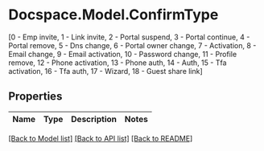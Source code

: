 # Docspace.Model.ConfirmType
[0 - Emp invite, 1 - Link invite, 2 - Portal suspend, 3 - Portal continue, 4 - Portal remove, 5 - Dns change, 6 - Portal owner change, 7 - Activation, 8 - Email change, 9 - Email activation, 10 - Password change, 11 - Profile remove, 12 - Phone activation, 13 - Phone auth, 14 - Auth, 15 - Tfa activation, 16 - Tfa auth, 17 - Wizard, 18 - Guest share link]

## Properties

Name | Type | Description | Notes
------------ | ------------- | ------------- | -------------

[[Back to Model list]](../README.md#documentation-for-models) [[Back to API list]](../README.md#documentation-for-api-endpoints) [[Back to README]](../README.md)

